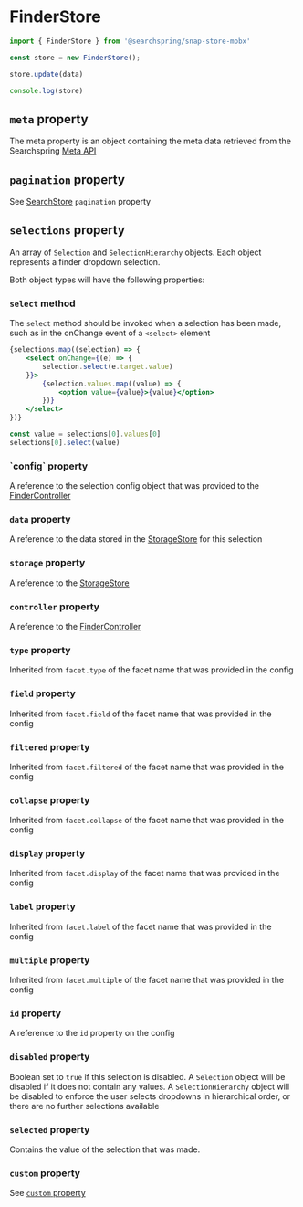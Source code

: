 # FinderStore

```typescript
import { FinderStore } from '@searchspring/snap-store-mobx'

const store = new FinderStore();

store.update(data)

console.log(store)
```

## `meta` property
The meta property is an object containing the meta data retrieved from the Searchspring [Meta API](https://snapi.kube.searchspring.io/api/v1/#tag/Meta)

## `pagination` property
See [SearchStore](https://github.com/searchspring/snap/tree/main/packages/snap-store-mobx/src/Search) `pagination` property

## `selections` property
An array of `Selection` and `SelectionHierarchy` objects. Each object represents a finder dropdown selection.

Both object types will have the following properties:

### `select` method
The `select` method should be invoked when a selection has been made, such as in the onChange event of a `<select>` element

```jsx
{selections.map((selection) => {
	<select onChange={(e) => {
		selection.select(e.target.value)
	}}>
		{selection.values.map((value) => {
			<option value={value}>{value}</option>
		})}
	</select>
})}
```

```typescript
const value = selections[0].values[0]
selections[0].select(value)
```

<h3 id="FinderStoreSelectionsConfig">`config` property</h3>

A reference to the selection config object that was provided to the [FinderController](https://github.com/searchspring/snap/tree/main/packages/snap-controller/src/Finder)

### `data` property
A reference to the data stored in the [StorageStore](https://github.com/searchspring/snap/tree/main/packages/snap-store-mobx/src/Storage) for this selection

### `storage` property
A reference to the [StorageStore](https://github.com/searchspring/snap/tree/main/packages/snap-store-mobx/src/Storage)

### `controller` property
A reference to the [FinderController](https://github.com/searchspring/snap/tree/main/packages/snap-controller/src/Finder)

### `type` property
Inherited from `facet.type` of the facet name that was provided in the config

### `field` property
Inherited from `facet.field` of the facet name that was provided in the config

### `filtered` property
Inherited from `facet.filtered` of the facet name that was provided in the config

### `collapse` property
Inherited from `facet.collapse` of the facet name that was provided in the config

### `display` property
Inherited from `facet.display` of the facet name that was provided in the config

### `label` property
Inherited from `facet.label` of the facet name that was provided in the config

### `multiple` property
Inherited from `facet.multiple` of the facet name that was provided in the config

### `id` property
A reference to the `id` property on the config 

### `disabled` property
Boolean set to `true` if this selection is disabled. A `Selection` object will be disabled if it does not contain any values. A `SelectionHierarchy` object will be disabled to enforce the user selects dropdowns in hierarchical order, or there are no further selections available

### `selected` property
Contains the value of the selection that was made. 

### `custom` property

See [`custom` property](https://github.com/searchspring/snap/tree/main/packages/snap-store-mobx/src/Abstract)